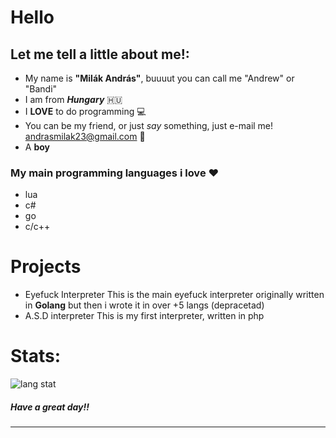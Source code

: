 


# Hello



## Let me tell a little about me!:
- My name is **"Milák András"**, buuuut you can call me "Andrew"  or  "Bandi" 
- I am from ***Hungary*** 🇭🇺
- I **LOVE** to do programming 💻
- You can be my friend, or just *say* something, just e-mail me! andrasmilak23@gmail.com 📧
- A **boy** 

### My main **programming** languages i love ♥️

- lua
- c#
- go
- c/c++


# Projects

- Eyefuck Interpreter
This is the main eyefuck interpreter originally written in **Golang** but then i wrote it in over +5 langs (depracetad)
- A.S.D interpreter
This is my first interpreter, written in php

# Stats:

![lang stat](https://github-readme-stats.vercel.app/api/top-langs/?username=Bandikaaking&hide=html&theme=radical&layout=compact&hide_border=true)


<h5>
  Have a great day!!
</h5>

<hr>
